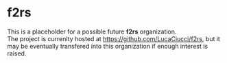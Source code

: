 # f2rs

This is a placeholder for a possible future **f2rs** organization.  
The project is currenlty hosted at <https://github.com/LucaCiucci/f2rs>, but it may be eventually transfered into this organization if enough interest is raised.
